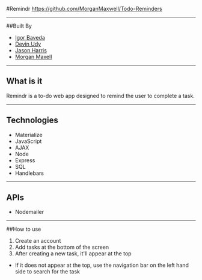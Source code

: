 #Remindr
https://github.com/MorganMaxwell/Todo-Reminders

---
##Built By
* [Igor Baveda](https://github.com/ibaveda)
* [Devin Udy](https://github.com/dmudy)
* [Jason Harris](https://github.com/jasonharris06)
* [Morgan Maxell](https://github.com/MorganMaxwell)
---
## What is it
Remindr is a to-do web app designed to remind the user to complete a task.

---
## Technologies
* Materialize
* JavaScript
* AJAX
* Node
* Express
* SQL
* Handlebars
---
## APIs
* Nodemailer
---
##How to use
1. Create an account
2. Add tasks at the bottom of the screen
3. After creating a new task, it'll appear at the top
  *  If it does not appear at the top, use the navigation bar on the left hand side to search for the task